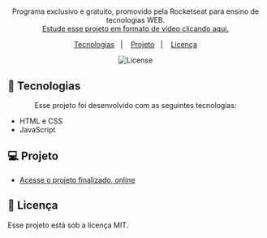 <h1 align="center">  </h1>

<p align="center">
Programa exclusivo e gratuito, promovido pela Rocketseat para ensino de tecnologias WEB. <br/>
<a href="https://app.rocketseat.com.br/discover">Estude esse projeto em formato de vídeo clicando aqui.</a>
</p>

<p align="center">
  <a href="#-tecnologias">Tecnologias</a>&nbsp;&nbsp;&nbsp;|&nbsp;&nbsp;&nbsp;
  <a href="#-projeto">Projeto</a>&nbsp;&nbsp;&nbsp;|&nbsp;&nbsp;&nbsp;
  <a href="#memo-licença">Licença</a>
</p>

<p align="center">
  <img alt="License" src="https://img.shields.io/static/v1?label=license&message=MIT&color=49AA26&labelColor=000000">
</p>

## 🚀 Tecnologias

<p align="center">
Esse projeto foi desenvolvido com as seguintes tecnologias:
</p>

- HTML e CSS
- JavaScript

## 💻 Projeto

- [Acesse o projeto finalizado, online](https://luizzwzzt.github.io/rocketseat-discover/)

## 📝 Licença

Esse projeto está sob a licença MIT.
